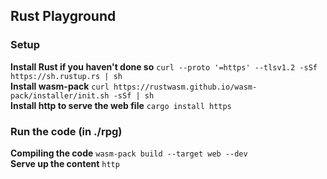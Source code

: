 ## Rust Playground

### Setup
<b>Install Rust if you haven't done so</b>
`curl --proto '=https' --tlsv1.2 -sSf https://sh.rustup.rs | sh`
<br>
<b>Install wasm-pack</b>
`curl https://rustwasm.github.io/wasm-pack/installer/init.sh -sSf | sh`
<br>
<b>Install http to serve the web file</b>
`cargo install https`

### Run the code (in ./rpg)
<b>Compiling the code</b>
`wasm-pack build --target web --dev`
<br>
<b>Serve up the content</b>
`http`
